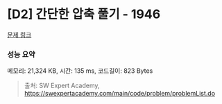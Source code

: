 # [D2] 간단한 압축 풀기 - 1946 

[문제 링크](https://swexpertacademy.com/main/code/problem/problemDetail.do?contestProbId=AV5PmkDKAOMDFAUq) 

### 성능 요약

메모리: 21,324 KB, 시간: 135 ms, 코드길이: 823 Bytes



> 출처: SW Expert Academy, https://swexpertacademy.com/main/code/problem/problemList.do